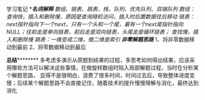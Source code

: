 学习笔记
**********名词解释********
数组、链表、跳表、栈、队列、优先队列、双端队列
数组：查询快，插入和删除慢，原因是查询随机访问，插入时后置数据往后移动
链表：next指针指向下一个next，只有一个头和一个尾，最有一个next尾指针指向NULL；往前走是单向链表，前后走是双向链表，头尾走是循环链表；
查找慢，插入和删除慢
跳表：一维变成二维，俄二维是索引
*******非零解题思路********
1、将非零数据移动到最前
2、将零数据移动到最后


**********总结******************
多考虑多演示从原题到结果的过程，多思考如何得出结果，应该采用哪些方法可以解决这些事情，在做旋转数组时陷入局部解题过程，当时在分析某个解题思路，
显得不是很明白，浪费了很多时间，时间过去后，导致整体进度变慢；后续某个解题思路不会直接记住，随着技术的提升慢慢理解与消化，最终达到消化

